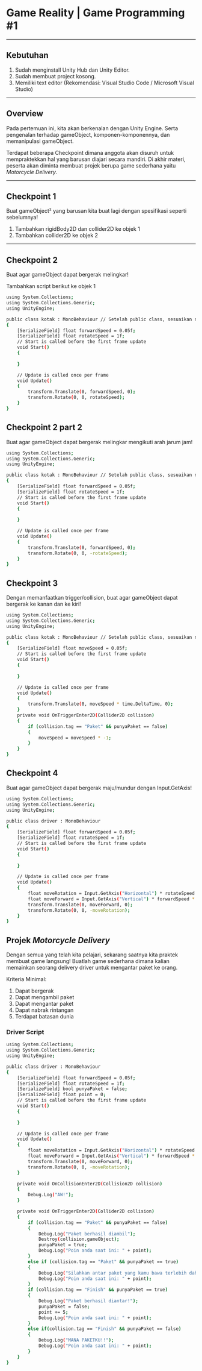 # Game Reality | Game Programming #1
---
## Kebutuhan
1. Sudah menginstall Unity Hub dan Unity Editor.
2. Sudah membuat project kosong.
3. Memiliki text editor (Rekomendasi: Visual Studio Code / Microsoft Visual Studio)

---

## Overview
Pada pertemuan ini, kita akan berkenalan dengan Unity Engine. Serta pengenalan terhadap gameObject, komponen-komponennya, dan memanipulasi gameObject.

Terdapat beberapa Checkpoint dimana anggota akan disuruh untuk mempraktekkan hal yang barusan diajari secara mandiri. Di akhir materi, peserta akan diminta membuat projek berupa game sederhana yaitu *Motorcycle Delivery*.

---

## Checkpoint 1
Buat gameObject² yang barusan kita buat lagi dengan spesifikasi seperti sebelumnya!

1. Tambahkan rigidBody2D dan collider2D ke objek 1
2. Tambahkan collider2D ke objek 2

---
## Checkpoint 2
Buat agar gameObject dapat bergerak melingkar!

Tambahkan script berikut ke objek 1
```bash
using System.Collections;
using System.Collections.Generic;
using UnityEngine;

public class kotak : MonoBehaviour // Setelah public class, sesuaikan namanya dengan nama script kalian
{
    [SerializeField] float forwardSpeed = 0.05f;
    [SerializeField] float rotateSpeed = 1f;
    // Start is called before the first frame update
    void Start()
    {
        
    }

    // Update is called once per frame
    void Update()
    {
        transform.Translate(0, forwardSpeed, 0);
        transform.Rotate(0, 0, rotateSpeed);
    }
}
```



## Checkpoint 2 part 2
Buat agar gameObject dapat bergerak melingkar mengikuti arah jarum jam!
```bash
using System.Collections;
using System.Collections.Generic;
using UnityEngine;

public class kotak : MonoBehaviour // Setelah public class, sesuaikan namanya dengan nama script kalian
{
    [SerializeField] float forwardSpeed = 0.05f;
    [SerializeField] float rotateSpeed = 1f;
    // Start is called before the first frame update
    void Start()
    {
        
    }

    // Update is called once per frame
    void Update()
    {
        transform.Translate(0, forwardSpeed, 0);
        transform.Rotate(0, 0, -rotateSpeed);
    }
}
```

## Checkpoint 3
Dengan memanfaatkan trigger/collision, buat agar gameObject dapat bergerak ke kanan dan ke kiri!
```bash
using System.Collections;
using System.Collections.Generic;
using UnityEngine;

public class kotak : MonoBehaviour // Setelah public class, sesuaikan namanya dengan nama script kalian
{
    [SerializeField] float moveSpeed = 0.05f;
    // Start is called before the first frame update
    void Start()
    {
        
    }

    // Update is called once per frame
    void Update()
    {
        transform.Translate(0, moveSpeed * time.DeltaTime, 0);
    }
    private void OnTriggerEnter2D(Collider2D collision)
    {
        if (collision.tag == "Paket" && punyaPaket == false)
        {
            moveSpeed = moveSpeed * -1;
        }
    }
}
```

## Checkpoint 4
Buat agar gameObject dapat bergerak maju/mundur dengan Input.GetAxis!
```bash
using System.Collections;
using System.Collections.Generic;
using UnityEngine;

public class driver : MonoBehaviour
{
    [SerializeField] float forwardSpeed = 0.05f;
    [SerializeField] float rotateSpeed = 1f;
    // Start is called before the first frame update
    void Start()
    {
        
    }

    // Update is called once per frame
    void Update()
    {
        float moveRotation = Input.GetAxis("Horizontal") * rotateSpeed * Time.deltaTime;
        float moveForward = Input.GetAxis("Vertical") * forwardSpeed * Time.deltaTime;
        transform.Translate(0, moveForward, 0);
        transform.Rotate(0, 0, -moveRotation);
    }
}
```

## Projek *Motorcycle Delivery*
Dengan semua yang telah kita pelajari, sekarang saatnya kita praktek membuat game langsung! Buatlah game sederhana dimana kalian memainkan seorang delivery driver untuk mengantar paket ke orang.

Kriteria Minimal:
1. Dapat bergerak
2. Dapat mengambil paket
3. Dapat mengantar paket
4. Dapat nabrak rintangan
5. Terdapat batasan dunia



### Driver Script
```bash
using System.Collections;
using System.Collections.Generic;
using UnityEngine;

public class driver : MonoBehaviour
{
    [SerializeField] float forwardSpeed = 0.05f;
    [SerializeField] float rotateSpeed = 1f;
    [SerializeField] bool punyaPaket = false;
    [SerializeField] float point = 0;
    // Start is called before the first frame update
    void Start()
    {
        
    }

    // Update is called once per frame
    void Update()
    {
        float moveRotation = Input.GetAxis("Horizontal") * rotateSpeed * Time.deltaTime;
        float moveForward = Input.GetAxis("Vertical") * forwardSpeed * Time.deltaTime;
        transform.Translate(0, moveForward, 0);
        transform.Rotate(0, 0, -moveRotation);
    }

    private void OnCollisionEnter2D(Collision2D collision)
    {
        Debug.Log("AW!");
    }

    private void OnTriggerEnter2D(Collider2D collision)
    {
        if (collision.tag == "Paket" && punyaPaket == false)
        {
            Debug.Log("Paket berhasil diambil");
            Destroy(collision.gameObject);
            punyaPaket = true;
            Debug.Log("Poin anda saat ini: " + point);
        }
        else if (collision.tag == "Paket" && punyaPaket == true)
        {
            Debug.Log("Silahkan antar paket yang kamu bawa terlebih dahulu");
            Debug.Log("Poin anda saat ini: " + point);
        }
        if (collision.tag == "Finish" && punyaPaket == true)
        {
            Debug.Log("Paket berhasil diantar!");
            punyaPaket = false;
            point += 5;
            Debug.Log("Poin anda saat ini: " + point);
        }
        else if(collision.tag == "Finish" && punyaPaket == false)
        {
            Debug.Log("MANA PAKETKU!!");
            Debug.Log("Poin anda saat ini: " + point);
        }
    }
}
```
